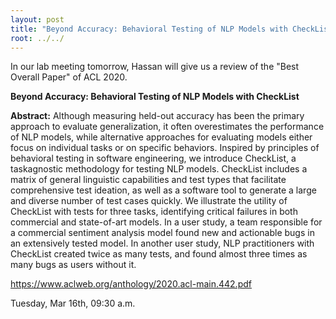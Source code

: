 ```yaml
---
layout: post
title: "Beyond Accuracy: Behavioral Testing of NLP Models with CheckList"
root: ../../
---
```

In our lab meeting tomorrow, Hassan will give us a review of the "Best Overall Paper" of ACL 2020.

**Beyond Accuracy: Behavioral Testing of NLP Models with CheckList**

**Abstract:**
Although measuring held-out accuracy has been the primary approach to evaluate generalization, it often overestimates the performance of NLP models, while alternative approaches for evaluating models either focus on individual tasks or on specific behaviors. Inspired by principles of behavioral testing in software engineering, we introduce CheckList, a taskagnostic methodology for testing NLP models. CheckList includes a matrix of general linguistic capabilities and test types that facilitate comprehensive test ideation, as well as a software tool to generate a large and diverse number of test cases quickly. We illustrate the utility of CheckList with tests for three tasks, identifying critical failures in both commercial and state-of-art models. In a user study, a team responsible for a commercial sentiment analysis model found new and actionable bugs in an extensively tested model. In another user study, NLP practitioners with CheckList created twice as many tests, and found almost three times as many bugs as users without it.

https://www.aclweb.org/anthology/2020.acl-main.442.pdf

Tuesday, Mar 16th, 09:30 a.m.
